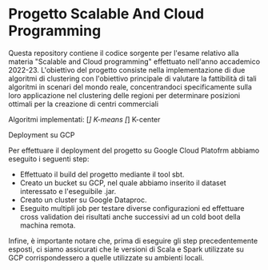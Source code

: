 # Progetto Scalable And Cloud Programming

Questa repository contiene il codice sorgente per l'esame relativo alla materia "Scalable and Cloud programming" effettuato nell'anno accademico 2022-23. L'obiettivo del progetto consiste nella implementazione di due algoritmi di clustering con l'obiettivo principale di valutare la fattibilità di tali algoritmi in scenari del mondo reale, concentrandoci specificamente sulla loro applicazione nel clustering delle regioni per determinare posizioni ottimali per la creazione di centri commerciali

Algoritmi implementati:
[*] K-means
[*] K-center

Deployment su GCP

Per effettuare il deployment del progetto su Google Cloud Platofrm abbiamo eseguito i seguenti step:

* Effettuato il build del progetto mediante il tool sbt.
* Creato un bucket su GCP, nel quale abbiamo inserito il dataset interessato e l'eseguibile .jar.
* Creato un cluster su Google Dataproc.
* Eseguito multipli job per testare diverse configurazioni ed effettuare cross validation dei risultati anche successivi ad un cold boot della machina remota.

Infine, è importante notare che, prima di eseguire gli step precedentemente esposti, ci siamo assicurati che le versioni di Scala e Spark utilizzate su GCP corrispondessero a quelle utilizzate su ambienti locali.
